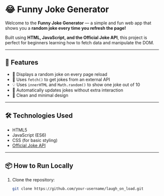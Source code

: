 # 😂 Funny Joke Generator

Welcome to the **Funny Joke Generator** — a simple and fun web app that shows you a **random joke every time you refresh the page!**

Built using **HTML, JavaScript, and the Official Joke API**, this project is perfect for beginners learning how to fetch data and manipulate the DOM.

---

## 🚀 Features

- 🎲 Displays a random joke on every page reload
- 📡 Uses `fetch()` to get jokes from an external API
- 💡 Uses `innerHTML` and `Math.random()` to show one joke out of 10
- 🔄 Automatically updates jokes without extra interaction
- 🎨 Clean and minimal design

---

## 🛠️ Technologies Used

- HTML5
- JavaScript (ES6)
- CSS (for basic styling)
- [Official Joke API](https://official-joke-api.appspot.com/)

---

## 📦 How to Run Locally

1. Clone the repository:
   ```bash
   git clone https://github.com/your-username/laugh_on_load.git
